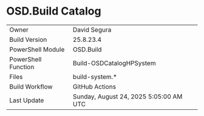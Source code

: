 ﻿# OSD.Build Catalog

| | |
|-|-|
| Owner | David Segura |
| Build Version | 25.8.23.4 |
| PowerShell Module | OSD.Build |
| PowerShell Function | Build-OSDCatalogHPSystem |
| Files | build-system.* |
| Build Workflow | GitHub Actions |
| Last Update | Sunday, August 24, 2025 5:05:00 AM UTC |
